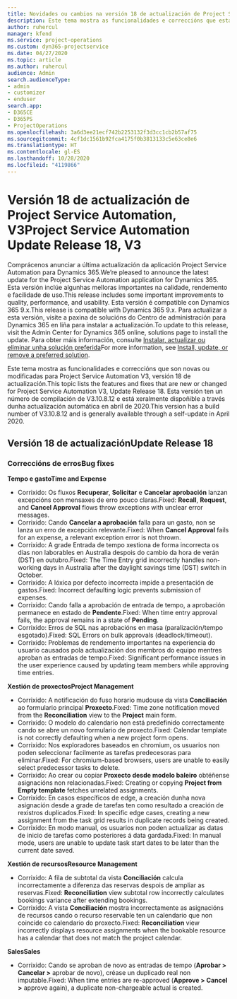 ```yaml
---
title: Novidades ou cambios na versión 18 de actualización de Project Service Automation, V3
description: Este tema mostra as funcionalidades e correccións que están dispoñibles la versión 18 de actualización de Project Service Automation, V3.
author: ruhercul
manager: kfend
ms.service: project-operations
ms.custom: dyn365-projectservice
ms.date: 04/27/2020
ms.topic: article
ms.author: ruhercul
audience: Admin
search.audienceType:
- admin
- customizer
- enduser
search.app:
- D365CE
- D365PS
- ProjectOperations
ms.openlocfilehash: 3a6d3ee21ecf742b2253132f3d3cc1cb2b57af75
ms.sourcegitcommit: 4cf1dc1561b92fca4175f0b3813133c5e63ce8e6
ms.translationtype: HT
ms.contentlocale: gl-ES
ms.lasthandoff: 10/28/2020
ms.locfileid: "4119866"
---
```

# <a name="project-service-automation-update-release-18-v3"></a><span data-ttu-id="6adf3-103">Versión 18 de actualización de Project Service Automation, V3</span><span class="sxs-lookup"><span data-stu-id="6adf3-103">Project Service Automation Update Release 18, V3</span></span>

<span data-ttu-id="6adf3-104">Comprácenos anunciar a última actualización da aplicación Project Service Automation para Dynamics 365.</span><span class="sxs-lookup"><span data-stu-id="6adf3-104">We’re pleased to announce the latest update for the Project Service Automation application for Dynamics 365.</span></span> <span data-ttu-id="6adf3-105">Esta versión inclúe algunhas melloras importantes na calidade, rendemento e facilidade de uso.</span><span class="sxs-lookup"><span data-stu-id="6adf3-105">This release includes some important improvements to quality, performance, and usability.</span></span> <span data-ttu-id="6adf3-106">Esta versión é compatible con Dynamics 365 9.x.</span><span class="sxs-lookup"><span data-stu-id="6adf3-106">This release is compatible with Dynamics 365 9.x.</span></span> <span data-ttu-id="6adf3-107">Para actualizar a esta versión, visite a paxina de solucións do Centro de administración para Dynamics 365 en liña para instalar a actualización.</span><span class="sxs-lookup"><span data-stu-id="6adf3-107">To update to this release, visit the Admin Center for Dynamics 365 online, solutions page to install the update.</span></span> <span data-ttu-id="6adf3-108">Para obter máis información, consulte [Instalar, actualizar ou eliminar unha solución preferida](https://docs.microsoft.com/power-platform/admin/install-remove-preferred-solution)</span><span class="sxs-lookup"><span data-stu-id="6adf3-108">For more information, see [Install, update, or remove a preferred solution](https://docs.microsoft.com/power-platform/admin/install-remove-preferred-solution).</span></span>

<span data-ttu-id="6adf3-109">Este tema mostra as funcionalidades e correccións que son novas ou modificadas para Project Service Automation V3, versión 18 de actualización.</span><span class="sxs-lookup"><span data-stu-id="6adf3-109">This topic lists the features and fixes that are new or changed for Project Service Automation V3, Update Release 18.</span></span> <span data-ttu-id="6adf3-110">Esta versión ten un número de compilación de V3.10.8.12 e está xeralmente dispoñible a través dunha actualización automática en abril de 2020.</span><span class="sxs-lookup"><span data-stu-id="6adf3-110">This version has a build number of V3.10.8.12 and is generally available through a self-update in April 2020.</span></span>

## <a name="update-release-18"></a><span data-ttu-id="6adf3-111">Versión 18 de actualización</span><span class="sxs-lookup"><span data-stu-id="6adf3-111">Update Release 18</span></span>

### <a name="bug-fixes"></a><span data-ttu-id="6adf3-112">Correccións de erros</span><span class="sxs-lookup"><span data-stu-id="6adf3-112">Bug fixes</span></span>

<span data-ttu-id="6adf3-113">**Tempo e gasto**</span><span class="sxs-lookup"><span data-stu-id="6adf3-113">**Time and Expense**</span></span>

- <span data-ttu-id="6adf3-114">Corrixido: Os fluxos **Recuperar**, **Solicitar** e **Cancelar aprobación** lanzan excepcións con mensaxes de erro pouco claras.</span><span class="sxs-lookup"><span data-stu-id="6adf3-114">Fixed: **Recall**, **Request**, and **Cancel Approval** flows throw exceptions with unclear error messages.</span></span>
- <span data-ttu-id="6adf3-115">Corrixido: Cando **Cancelar a aprobación** falla para un gasto, non se lanza un erro de excepción relevante.</span><span class="sxs-lookup"><span data-stu-id="6adf3-115">Fixed: When **Cancel Approval** fails for an expense, a relevant exception error is not thrown.</span></span>
- <span data-ttu-id="6adf3-116">Corrixido: A grade Entrada de tempo xestiona de forma incorrecta os días non laborables en Australia despois do cambio da hora de verán (DST) en outubro.</span><span class="sxs-lookup"><span data-stu-id="6adf3-116">Fixed: The Time Entry grid incorrectly handles non-working days in Australia after the daylight savings time (DST) switch in October.</span></span>
- <span data-ttu-id="6adf3-117">Corrixido: A lóxica por defecto incorrecta impide a presentación de gastos.</span><span class="sxs-lookup"><span data-stu-id="6adf3-117">Fixed: Incorrect defaulting logic prevents submission of expenses.</span></span>
- <span data-ttu-id="6adf3-118">Corrixido: Cando falla a aprobación de entrada de tempo, a aprobación permanece en estado de **Pendente**.</span><span class="sxs-lookup"><span data-stu-id="6adf3-118">Fixed: When time entry approval fails, the approval remains in a state of **Pending**.</span></span>
- <span data-ttu-id="6adf3-119">Corrixido: Erros de SQL nas aprobacións en masa (paralización/tempo esgotado).</span><span class="sxs-lookup"><span data-stu-id="6adf3-119">Fixed: SQL Errors on bulk approvals (deadlock/timeout).</span></span>
- <span data-ttu-id="6adf3-120">Corrixido: Problemas de rendemento importantes na experiencia do usuario causados pola actualización dos membros do equipo mentres aproban as entradas de tempo.</span><span class="sxs-lookup"><span data-stu-id="6adf3-120">Fixed: Significant performance issues in the user experience caused by updating team members while approving time entries.</span></span>

<span data-ttu-id="6adf3-121">**Xestión de proxectos**</span><span class="sxs-lookup"><span data-stu-id="6adf3-121">**Project Management**</span></span>

- <span data-ttu-id="6adf3-122">Corrixido: A notificación do fuso horario mudouse da vista **Conciliación** ao formulario principal **Proxecto**.</span><span class="sxs-lookup"><span data-stu-id="6adf3-122">Fixed: Time zone notification moved from the **Reconciliation** view to the **Project** main form.</span></span>
- <span data-ttu-id="6adf3-123">Corrixido: O modelo do calendario non está predefinido correctamente cando se abre un novo formulario de proxecto.</span><span class="sxs-lookup"><span data-stu-id="6adf3-123">Fixed: Calendar template is not correctly defaulting when a new project form opens.</span></span>
- <span data-ttu-id="6adf3-124">Corrixido: Nos exploradores baseados en chromium, os usuarios non poden seleccionar facilmente as tarefas predecesoras para eliminar.</span><span class="sxs-lookup"><span data-stu-id="6adf3-124">Fixed: For chromium-based browsers, users are unable to easily select predecessor tasks to delete.</span></span>
- <span data-ttu-id="6adf3-125">Corrixido: Ao crear ou copiar **Proxecto desde modelo baleiro** obtéñense asignacións non relacionadas.</span><span class="sxs-lookup"><span data-stu-id="6adf3-125">Fixed: Creating or copying **Project from Empty template** fetches unrelated assignments.</span></span>
- <span data-ttu-id="6adf3-126">Corrixido: En casos específicos de edge, a creación dunha nova asignación desde a grade de tarefas ten como resultado a creación de rexistros duplicados.</span><span class="sxs-lookup"><span data-stu-id="6adf3-126">Fixed: In specific edge cases, creating a new assignment from the task grid results in duplicate records being created.</span></span>
- <span data-ttu-id="6adf3-127">Corrixido: En modo manual, os usuarios non poden actualizar as datas de inicio de tarefas como posteriores á data gardada.</span><span class="sxs-lookup"><span data-stu-id="6adf3-127">Fixed: In manual mode, users are unable to update task start dates to be later than the current date saved.</span></span>

<span data-ttu-id="6adf3-128">**Xestión de recursos**</span><span class="sxs-lookup"><span data-stu-id="6adf3-128">**Resource Management**</span></span>

- <span data-ttu-id="6adf3-129">Corrixido: A fila de subtotal da vista **Conciliación** calcula incorrectamente a diferenza das reservas despois de ampliar as reservas.</span><span class="sxs-lookup"><span data-stu-id="6adf3-129">Fixed: **Reconciliation** view subtotal row incorrectly calculates bookings variance after extending bookings.</span></span>
- <span data-ttu-id="6adf3-130">Corrixido: A vista **Conciliación** mostra incorrectamente as asignacións de recursos cando o recurso reservable ten un calendario que non coincide co calendario do proxecto.</span><span class="sxs-lookup"><span data-stu-id="6adf3-130">Fixed: **Reconciliation** view incorrectly displays resource assignments when the bookable resource has a calendar that does not match the project calendar.</span></span>

<span data-ttu-id="6adf3-131">**Sales**</span><span class="sxs-lookup"><span data-stu-id="6adf3-131">**Sales**</span></span>

- <span data-ttu-id="6adf3-132">Corrixido: Cando se aproban de novo as entradas de tempo (**Aprobar > Cancelar >** aprobar de novo), créase un duplicado real non imputable.</span><span class="sxs-lookup"><span data-stu-id="6adf3-132">Fixed: When time entries are re-approved (**Approve > Cancel >** approve again), a duplicate non-chargeable actual is created.</span></span>
